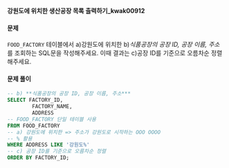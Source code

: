 **강원도에 위치한 생산공장 목록 출력하기_kwak00912**

<h4> 문제 </h4> 


<p><code>FOOD_FACTORY</code> 테이블에서 a)강원도에 위치한 b)<I>식품공장의 공장 ID, 공장 이름, 주소</I>를 조회하는 SQL문을 작성해주세요. 이때 결과는 c)공장 ID를 기준으로 오름차순 정렬해주세요.</p>

<h4> 문제 풀이 </h4> 


```sql
-- b) **식품공장의 공장 ID, 공장 이름, 주소***
SELECT FACTORY_ID,
        FACTORY_NAME,
        ADDRESS
-- FOOD_FACTORY 단일 테이블 사용
FROM FOOD_FACTORY
-- a) 강원도에 위치한 => 주소가 강원도로 시작하는 OOO OOOO 
-- % 활용
WHERE ADDRESS LIKE '강원도%'
-- c) 공장 ID를 기준으로 오름차순 정렬
ORDER BY FACTORY_ID;
```

